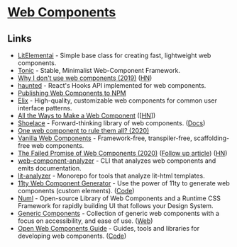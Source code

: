 # [Web Components](https://www.webcomponents.org/introduction)

## Links

- [LitElementai](https://github.com/Polymer/lit-element) - Simple base class for creating fast, lightweight web components.
- [Tonic](https://github.com/heapwolf/tonic/) - Stable, Minimalist Web-Component Framework.
- [Why I don't use web components (2019)](https://dev.to/richharris/why-i-don-t-use-web-components-2cia) ([HN](https://news.ycombinator.com/item?id=20232628))
- [haunted](https://github.com/matthewp/haunted) - React's Hooks API implemented for web components.
- [Publishing Web Components to NPM](https://open-wc.org/publishing/)
- [Elix](https://github.com/elix/elix) - High-quality, customizable web components for common user interface patterns.
- [All the Ways to Make a Web Component](https://webcomponents.dev/blog/all-the-ways-to-make-a-web-component/) ([[HN](https://news.ycombinator.com/item?id=23871367)])
- [Shoelace](https://github.com/shoelace-style/shoelace) - Forward-thinking library of web components. ([Docs](https://shoelace.style/))
- [One web component to rule them all? (2020)](https://www.filamentgroup.com/lab/delegator/)
- [Vanilla Web Components](https://github.com/vanillawc/vanillawc) - Framework-free, transpiler-free, scaffolding-free web components.
- [The Failed Promise of Web Components (2020)](https://lea.verou.me/2020/09/the-failed-promise-of-web-components/) ([Follow up article](https://blog.carlmjohnson.net/post/2020/web-components/)) ([HN](https://news.ycombinator.com/item?id=24640151))
- [web-component-analyzer](https://github.com/runem/web-component-analyzer) - CLI that analyzes web components and emits documentation.
- [lit-analyzer](https://github.com/runem/lit-analyzer) - Monorepo for tools that analyze lit-html templates.
- [11ty Web Component Generator](https://11ty-web-component-generator.netlify.app/) - Use the power of 11ty to generate web components (custom elements). ([Code](https://github.com/5t3ph/11ty-web-component-generator))
- [Numl](https://github.com/tenphi/numl) - Open-source Library of Web Components and a Runtime CSS Framework for rapidly building UI that follows your Design System.
- [Generic Components](https://github.com/thepassle/generic-components) - Collection of generic web components with a focus on accessibility, and ease of use. ([Web](https://genericcomponents.netlify.app/))
- [Open Web Components Guide](https://open-wc.org/guide/) - Guides, tools and libraries for developing web components. ([Code](https://github.com/open-wc/open-wc))
